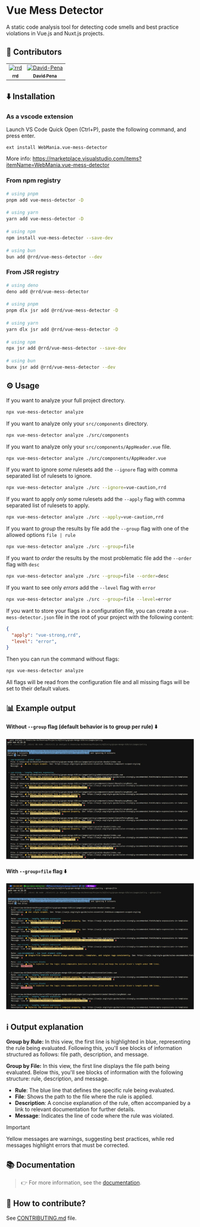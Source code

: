 # Vue Mess Detector

A static code analysis tool for detecting code smells and best practice violations in Vue.js and Nuxt.js projects.

## 👥 Contributors

<table>
  <tr>
    <td align="center" style="border: none;">
      <a href="https://github.com/rrd108">
        <img src="https://github.com/rrd108.png?size=100" width="100px;" alt="rrd"/>
        <br />
        <sub><b>rrd</b></sub>
      </a>
    </td>
    <td align="center" style="border: none;">
      <a href="https://github.com/David-Pena">
        <img src="https://github.com/David-Pena.png?size=100" width="100px;" alt="David-Pena"/>
        <br />
        <sub><b>David Pena</b></sub>
      </a>
    </td>
  </tr>
</table>

## ⬇️ Installation

### As a vscode extension

Launch VS Code Quick Open (Ctrl+P), paste the following command, and press enter.

```
ext install WebMania.vue-mess-detector
```

More info: https://marketplace.visualstudio.com/items?itemName=WebMania.vue-mess-detector

### From npm registry

```bash
# using pnpm
pnpm add vue-mess-detector -D

# using yarn
yarn add vue-mess-detector -D

# using npm
npm install vue-mess-detector --save-dev

# using bun
bun add @rrd/vue-mess-detector --dev
```

### From JSR registry

```bash
# using deno
deno add @rrd/vue-mess-detector

# using pnpm
pnpm dlx jsr add @rrd/vue-mess-detector -D

# using yarn
yarn dlx jsr add @rrd/vue-mess-detector -D

# using npm
npx jsr add @rrd/vue-mess-detector --save-dev

# using bun
bunx jsr add @rrd/vue-mess-detector --dev
```

## ⚙️ Usage

If you want to analyze your full project directory.

```bash
npx vue-mess-detector analyze
```

If you want to analyze only your `src/components` directory.

```bash
npx vue-mess-detector analyze ./src/components
```

If you want to analyze only your `src/components/AppHeader.vue` file.

```bash
npx vue-mess-detector analyze ./src/components/AppHeader.vue
```

If you want to ignore *some* rulesets add the `--ignore` flag with comma separated list of rulesets to ignore.

```bash
npx vue-mess-detector analyze ./src --ignore=vue-caution,rrd
```

If you want to apply *only* some rulesets add the `--apply` flag with comma separated list of rulesets to apply.

```bash
npx vue-mess-detector analyze ./src --apply=vue-caution,rrd
```

If you want to *group* the results by file add the `--group` flag with one of the allowed options `file | rule`

```bash
npx vue-mess-detector analyze ./src --group=file
```

If you want to *order* the results by the most problematic file add the `--order` flag with `desc`

```bash
npx vue-mess-detector analyze ./src --group=file --order=desc
```

If you want to see only *errors* add the `--level` flag with `error`

```bash
npx vue-mess-detector analyze ./src --group=file --level=error
```

If you want to store your flags in a configuration file, you can create a `vue-mess-detector.json` file in the root of your project with the following content:

```json
{
  "apply": "vue-strong,rrd",
  "level": "error",
}
```

Then you can run the command without flags:

```bash
npx vue-mess-detector analyze
```

All flags will be read from the configuration file and all missing flags will be set to their default values.

## 📊 Example output

#### Without `--group` flag (default behavior is to group per rule) ⬇️
![Output Image - Group By Rule](./docs/public/results-per-rule.png)

#### With `--group=file` flag ⬇️
![Output Image - Group By File](./docs/public/results-per-file.png)

## ℹ️ Output explanation

**Group by Rule:** In this view, the first line is highlighted in blue, representing the rule being evaluated. Following this, you'll see blocks of information structured as follows: file path, description, and message.

**Group by File:** In this view, the first line displays the file path being evaluated. Below this, you'll see blocks of information with the following structure: rule, description, and message.

- **Rule**: The blue line that defines the specific rule being evaluated.
- **File**: Shows the path to the file where the rule is applied.
- **Description**: A concise explanation of the rule, often accompanied by a link to relevant documentation for further details.
- **Message**: Indicates the line of code where the rule was violated.

> [!IMPORTANT]
> Yellow messages are warnings, suggesting best practices, while red messages highlight errors that must be corrected.

## 📚 Documentation

> 👉 For more information, see the [documentation](https://vue-mess-detector.webmania.cc/).

## 🤝 How to contribute?

See [CONTRIBUTING.md](https://github.com/rrd108/vue-mess-detector/blob/main/CONTRIBUTING.md) file.
